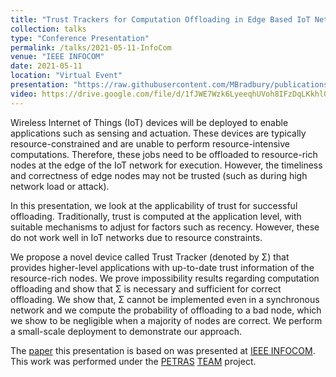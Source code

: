 ```yaml
---
title: "Trust Trackers for Computation Offloading in Edge Based IoT Networks"
collection: talks
type: "Conference Presentation"
permalink: /talks/2021-05-11-InfoCom
venue: "IEEE INFOCOM"
date: 2021-05-11
location: "Virtual Event"
presentation: "https://raw.githubusercontent.com/MBradbury/publications/master/presentations/InfoCom2021.pdf"
video: https://drive.google.com/file/d/1fJWE7Wzk6LyeeqhUVoh8IFzDqLKkhl0Q/preview
---
```


Wireless Internet of Things (IoT) devices will be deployed to enable applications such as sensing and actuation. These devices are typically resource-constrained and are unable to perform resource-intensive computations. Therefore, these jobs need to be offloaded to resource-rich nodes at the edge of the IoT network for execution. However, the timeliness and correctness of edge nodes may not be trusted (such as during high network load or attack).

In this presentation, we look at the applicability of trust for successful offloading. Traditionally, trust is computed at the application level, with suitable mechanisms to adjust for factors such as recency. However, these do not work well in IoT networks due to resource constraints.

We propose a novel device called Trust Tracker (denoted by &Sigma;) that provides higher-level applications with up-to-date trust information of the resource-rich nodes. We prove impossibility results regarding computation offloading and show that &Sigma; is necessary and sufficient for correct offloading. We show that, &Sigma; cannot be implemented even in a synchronous network and we compute the probability of offloading to a bad node, which we show to be negligible when a majority of nodes are correct. We perform a small-scale deployment to demonstrate our approach.

<!-- readmore -->

The [paper](https://github.com/MBradbury/publications/raw/master/papers/InfoCom2021.pdf) this presentation is based on was presented at [IEEE INFOCOM](https://infocom2021.ieee-infocom.org/). This work was performed under the [PETRAS](https://petras-iot.org) [TEAM](/projects/project-6-TEAM/) project.
